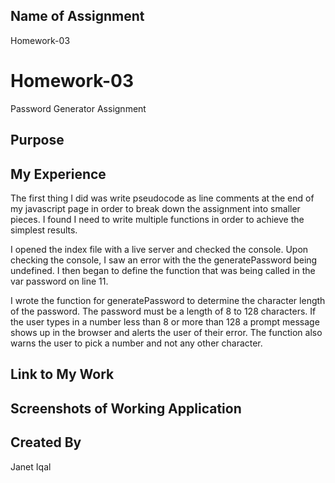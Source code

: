 ## Name of Assignment
Homework-03 
# Homework-03
Password Generator Assignment
## Purpose
## My Experience
The first thing I did was write pseudocode as line comments at the end of my javascript page in order to break down the assignment into smaller pieces. I found I need to write multiple functions in order to achieve the simplest results. 

I opened the index file with a live server and checked the console. Upon checking the console, I saw an error with the the  generatePassword being undefined. I then began to define the function that was being called in the var password on line 11. 

I wrote the function for generatePassword to determine the character length of the password. The password must be a length of 8 to 128 characters. If the user types in a number less than 8 or more than 128 a prompt message shows up in the browser and alerts the user of their error. The function also warns the user to pick a number and not any other character. 
## Link to My Work
## Screenshots of Working Application
## Created By
Janet Iqal 
